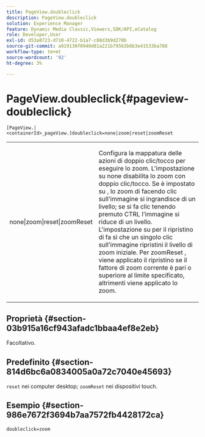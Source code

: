 ```yaml
---
title: PageView.doubleclick
description: PageView.doubleclick
solution: Experience Manager
feature: Dynamic Media Classic,Viewers,SDK/API,eCatalog
role: Developer,User
exl-id: d53a8723-d710-4722-b1a7-c88d3b9d270b
source-git-commit: a919130f0940d81a221b79563b6b3e41533ba788
workflow-type: tm+mt
source-wordcount: '92'
ht-degree: 3%

---
```


# PageView.doubleclick{#pageview-doubleclick}

`[PageView.|<containerId>_pageView.]doubleclick=none|zoom|reset|zoomReset`

<table id="table_942C8BDBDE1B441596987E9E971202E7"> 
 <tbody> 
  <tr> 
   <td colname="col1"> <p> <span class="codeph"> none|zoom|reset|zoomReset </span> </p> </td> 
   <td colname="col2"> <p> Configura la mappatura delle azioni di doppio clic/tocco per eseguire lo zoom. L'impostazione su <span class="codeph"> none </span> disabilita lo zoom con doppio clic/tocco. Se è impostato su <span class="codeph">, lo zoom di </span> facendo clic sull'immagine si ingrandisce di un livello; se si fa clic tenendo premuto CTRL l'immagine si riduce di un livello. L'impostazione su <span class="codeph"> per il ripristino di </span> fa sì che un singolo clic sull'immagine ripristini il livello di zoom iniziale. Per <span class="codeph"> zoomReset </span>, viene applicato il ripristino se il fattore di zoom corrente è pari o superiore al limite specificato, altrimenti viene applicato lo zoom. </p> </td> 
  </tr> 
 </tbody> 
</table>

## Proprietà {#section-03b915a16cf943afadc1bbaa4ef8e2eb}

Facoltativo.

## Predefinito {#section-814d6bc6a0834005a0a72c7040e45693}

`reset` nei computer desktop; `zoomReset` nei dispositivi touch.

## Esempio {#section-986e7672f3694b7aa7572fb4428172ca}

`doubleclick=zoom`
